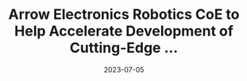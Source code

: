 ---
category:
- .nan
date: 2023-07-05
keyword_suggestion: ubuntu install docker
post_inspiration: https://www.eetasia.com/arrow-electronics-robotics-coe-to-help-accelerate-development-of-cutting-edge-automation-solutions/
silot_terms: digital automation
title: Arrow Electronics Robotics CoE to Help Accelerate Development of Cutting-Edge
  ...
---